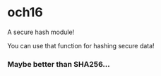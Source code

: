 # och16
A secure hash module!

You can use that function for hashing secure data!

### Maybe better than SHA256...
